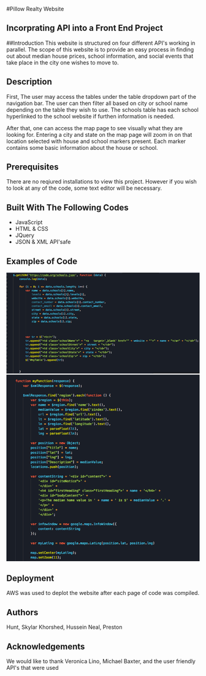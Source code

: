 #Pillow Realty Website

## Incorprating API into a Front End Project

##Introduction 
This website is structured on four different API's working in parallel. The scope of this website is to provide an easy process in finding out about median house prices, school information, and social events that take place in the city 
one wishes to move to.

## Description
First, The user may access the tables under the table dropdown part of the navigation bar. The user can then filter all based on city or school name depending on the table they wish to use.
The schools table has each school hyperlinked to the school website if furthen information is needed.

After that, one can access the map page to see visually what they are looking for. Entering a city and state on the map page will zoom in on that location selected with house and school markers present.
Each marker contains some basic information about the house or school.

## Prerequisites
There are no reqiured installations to view this project. However if you wish to look at any of the code, some text editor will be necessary.

## Built With The Following Codes
- JavaScript
- HTML & CSS
- JQuery
- JSON & XML API'safe

## Examples of Code
<img src="/Images/Screen Shot 2018-08-08 at 10.06.15.png" alt="Code Example">
<img src="/Images/Screen Shot 2018-08-08 at 10.07.05.png" alt="Code Example">


## Deployment
AWS was used to deplot the website after each page of code was compiled.

## Authors
Hunt, Skylar
Khorshed, Hussein
Neal, Preston

## Acknowledgements
We would like to thank Veronica Lino, Michael Baxter, and the user friendly API's that were used